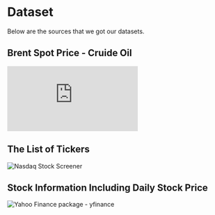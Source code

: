 # Dataset

Below are the sources that we got our datasets.

## Brent Spot Price - Cruide Oil

![Europe Brent Spot Price FOB (Dollars per Barrel)](https://www.eia.gov/dnav/pet/hist/rbrteD.htm)

## The List of Tickers
![Nasdaq Stock Screener](https://www.nasdaq.com/market-activity/stocks/screener)

## Stock Information Including Daily Stock Price

![Yahoo Finance package - yfinance](https://pypi.org/project/yfinance/)